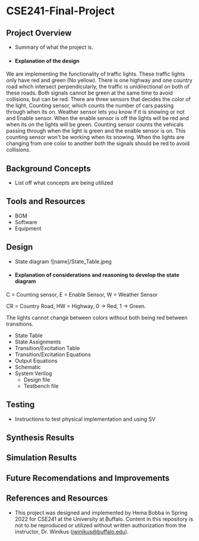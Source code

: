 # CSE241-Final-Project
## Project Overview
- Summary of what the project is.
- ####  Explanation of the design ####
We are implementing the functionality of traffic lights. These traffic lights only have red and green (No yellow). There is one highway and one country road which intersect perpendicularly, the traffic is unidirectional on both of these roads. Both signals cannot be green at the same time to avoid collisions, but can be red. There are three sensors that decides the color of the light, Counting sensor, which counts the number of cars passing through when its on. Weather sensor lets you know if it is snowing or not and Enable sensor. When the enable sensor is off the lights will be red and when its on the lights will be green. Counting sensor counts the vehicals passing through when the light is green and the enable sensor is on. This counting sensor won't be working when its snowing. When the lights are changing from one color to another both the signals should be red to avoid collisions.

## Background Concepts
- List off what concepts are being utilized
## Tools and Resources
- BOM
- Software
- Equipment
## Design
- State diagram
![name]/State_Table.jpeg
- #### Explanation of considerations and reasoning to develop the state diagram ####

C = Counting sensor,
E = Enable Sensor,
W = Weather Sensor

CR = Country Road,
HW = Highway,
0 -> Red,
1 -> Green.

The lights cannot change between colors without both being red between transitions.

- State Table
- State Assignments
- Transition/Excitation Table
- Transition/Excitation Equations
- Output Equations
- Schematic
- System Verilog
  - Design file
  - Testbench file
## Testing
- Instructions to test physical implementation and using SV
## Synthesis Results
## Simulation Results
## Future Recomendations and Improvements
## References and Resources
- This project was designed and implemented by Hema Bobba in Spring 2022 for CSE241 at the University at Buffalo. Content in this repository is not to be reproduced or utilized without written authorization from the instructor, Dr. Winikus (jwinikus@buffalo.edu). 
